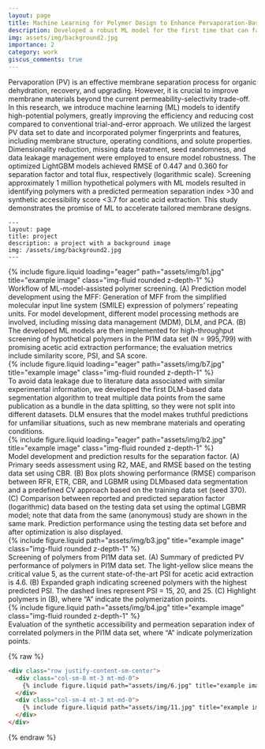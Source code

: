 ```yaml
---
layout: page
title: Machine Learning for Polymer Design to Enhance Pervaporation-Based Organic Recovery
description: Developed a robust ML model for the first time that can facilitate the screening of polymers for PV membranes.
img: assets/img/background2.jpg
importance: 2
category: work
giscus_comments: true
---
```


Pervaporation (PV) is an effective membrane separation process for organic dehydration, recovery, and upgrading. However, it is crucial to improve membrane materials beyond the current permeability-selectivity trade-off. In this research, we introduce machine learning (ML) models to identify high-potential polymers, greatly improving the efficiency and reducing cost compared to conventional trial-and-error approach. We utilized the largest PV data set to date and incorporated polymer fingerprints and features, including membrane structure, operating conditions, and solute properties. Dimensionality reduction, missing data treatment, seed randomness, and data leakage management were employed to ensure model robustness. The optimized LightGBM models achieved RMSE of 0.447 and 0.360 for separation factor and total flux, respectively (logarithmic scale). Screening approximately 1 million hypothetical polymers with ML models resulted in identifying polymers with a predicted permeation separation index >30 and synthetic accessibility score <3.7 for acetic acid extraction. This study demonstrates the promise of ML to accelerate tailored membrane designs.


    ---
    layout: page
    title: project
    description: a project with a background image
    img: /assets/img/background2.jpg
    ---

<div class="row">
    <div class="col-sm mt-3 mt-md-0">
        {% include figure.liquid loading="eager" path="assets/img/b1.jpg" title="example image" class="img-fluid rounded z-depth-1" %}
    </div>
</div>
<div class="caption">
    Workflow of ML-model-assisted polymer screening. (A) Prediction model development using the MFF: Generation of MFF from the simplified molecular input line system (SMILE) expression of polymers’ repeating units. For model development, different model processing methods are involved, including missing data management (MDM), DLM, and PCA. (B) The developed ML models are then implemented for high-throughput screening of hypothetical polymers in the PI1M data set (N = 995,799) with promising acetic acid extraction performance; the evaluation metrics include similarity score, PSI, and SA score.
</div>

<div class="row">
    <div class="col-sm mt-3 mt-md-0">
        {% include figure.liquid loading="eager" path="assets/img/b7.jpg" title="example image" class="img-fluid rounded z-depth-1" %}
    </div>
</div>
<div class="caption">
    To avoid data leakage due to literature data associated with similar experimental information, we developed the first DLM-based data segmentation algorithm to treat multiple data points from the same publication as a bundle in the data splitting, so they were not split into different datasets. DLM ensures that the model makes truthful predictions for unfamiliar situations, such as new membrane materials and operating conditions.
</div>

<div class="row">
    <div class="col-sm mt-3 mt-md-0">
        {% include figure.liquid loading="eager" path="assets/img/b2.jpg" title="example image" class="img-fluid rounded z-depth-1" %}
    </div>
</div>
<div class="caption">
    Model development and prediction results for the separation factor. (A) Primary seeds assessment using R2, MAE, and RMSE based on the testing data set using CBR. (B) Box plots showing performance (RMSE) comparison between RFR, ETR, CBR, and LGBMR using DLMbased data segmentation and a predefined CV approach based on the training data set (seed 370). (C) Comparison between reported and predicted separation factor (logarithmic) data based on the testing data set using the optimal LGBMR model; note that data from the same (anonymous) study are shown in the same mark. Prediction performance using the testing data set before and after optimization is also displayed.
</div>


<div class="row justify-content-sm-center">
    <div class="col-sm-8 mt-3 mt-md-0">
        {% include figure.liquid path="assets/img/b3.jpg" title="example image" class="img-fluid rounded z-depth-1" %}
    </div>
</div>
<div class="caption">
    Screening of polymers from PI1M data set. (A) Summary of predicted PV performance of polymers in PI1M data set. The light-yellow slice means the critical value 5, as the current state-of-the-art PSI for acetic acid extraction is 4.6. (B) Expanded graph indicating screened polymers with the highest predicted PSI. The dashed lines represent PSI = 15, 20, and 25. (C) Highlight polymers in (B), where “A” indicate the polymerization points.
</div>

<div class="row justify-content-sm-center">
    <div class="col-sm-8 mt-3 mt-md-0">
        {% include figure.liquid path="assets/img/b4.jpg" title="example image" class="img-fluid rounded z-depth-1" %}
    </div>
</div>
<div class="caption">
    Evaluation of the synthetic accessibility and permeation separation index of correlated polymers in the PI1M data set, where “A” indicate polymerization points.
</div>

{% raw %}

```html
<div class="row justify-content-sm-center">
  <div class="col-sm-8 mt-3 mt-md-0">
    {% include figure.liquid path="assets/img/6.jpg" title="example image" class="img-fluid rounded z-depth-1" %}
  </div>
  <div class="col-sm-4 mt-3 mt-md-0">
    {% include figure.liquid path="assets/img/11.jpg" title="example image" class="img-fluid rounded z-depth-1" %}
  </div>
</div>
```

{% endraw %}
